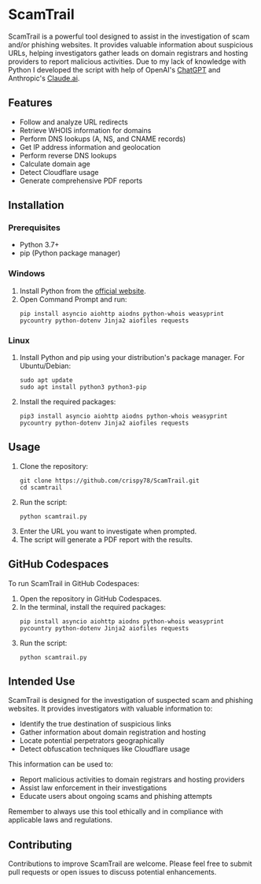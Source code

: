 # ScamTrail

ScamTrail is a powerful tool designed to assist in the investigation of scam and/or phishing websites. It provides valuable information about suspicious URLs, helping investigators gather leads on domain registrars and hosting providers to report malicious activities. Due to my lack of knowledge with Python I developed the script with help of OpenAI's [ChatGPT](https://chat.openai.com) and Anthropic's [Claude.ai](https://www.claude.ai).

## Features

- Follow and analyze URL redirects
- Retrieve WHOIS information for domains
- Perform DNS lookups (A, NS, and CNAME records)
- Get IP address information and geolocation
- Perform reverse DNS lookups
- Calculate domain age
- Detect Cloudflare usage
- Generate comprehensive PDF reports

## Installation

### Prerequisites

- Python 3.7+
- pip (Python package manager)

### Windows

1. Install Python from the [official website](https://www.python.org/downloads/windows/).
2. Open Command Prompt and run:
   ```
   pip install asyncio aiohttp aiodns python-whois weasyprint pycountry python-dotenv Jinja2 aiofiles requests
   ```

### Linux

1. Install Python and pip using your distribution's package manager. For Ubuntu/Debian:
   ```
   sudo apt update
   sudo apt install python3 python3-pip
   ```
2. Install the required packages:
   ```
   pip3 install asyncio aiohttp aiodns python-whois weasyprint pycountry python-dotenv Jinja2 aiofiles requests
   ```

## Usage

1. Clone the repository:
   ```
   git clone https://github.com/crispy78/ScamTrail.git
   cd scamtrail
   ```
2. Run the script:
   ```
   python scamtrail.py
   ```
3. Enter the URL you want to investigate when prompted.
4. The script will generate a PDF report with the results.

## GitHub Codespaces

To run ScamTrail in GitHub Codespaces:

1. Open the repository in GitHub Codespaces.
2. In the terminal, install the required packages:
   ```
   pip install asyncio aiohttp aiodns python-whois weasyprint pycountry python-dotenv Jinja2 aiofiles requests
   ```
3. Run the script:
   ```
   python scamtrail.py
   ```

## Intended Use

ScamTrail is designed for the investigation of suspected scam and phishing websites. It provides investigators with valuable information to:

- Identify the true destination of suspicious links
- Gather information about domain registration and hosting
- Locate potential perpetrators geographically
- Detect obfuscation techniques like Cloudflare usage

This information can be used to:
- Report malicious activities to domain registrars and hosting providers
- Assist law enforcement in their investigations
- Educate users about ongoing scams and phishing attempts

Remember to always use this tool ethically and in compliance with applicable laws and regulations.

## Contributing

Contributions to improve ScamTrail are welcome. Please feel free to submit pull requests or open issues to discuss potential enhancements.
